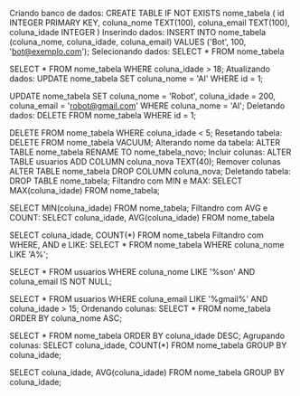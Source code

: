 Criando banco de dados:
CREATE TABLE IF NOT EXISTS nome_tabela (
    id INTEGER PRIMARY KEY,
    coluna_nome TEXT(100),
    coluna_email TEXT(100),
    coluna_idade INTEGER
)
Inserindo dados:
INSERT INTO nome_tabela (coluna_nome, coluna_idade, coluna_email)
VALUES ('Bot', 100, 'bot@exemplo.com');
Selecionando dados:
SELECT * FROM nome_tabela

SELECT * FROM nome_tabela
WHERE coluna_idade > 18;
Atualizando dados:
UPDATE nome_tabela 
SET coluna_nome = 'AI' 
WHERE id = 1;

UPDATE nome_tabela 
SET coluna_nome = 'Robot', coluna_idade = 200, coluna_email = 'robot@gmail.com' 
WHERE coluna_nome = 'AI';
Deletando dados:
DELETE FROM nome_tabela
WHERE id = 1;

DELETE FROM nome_tabela
WHERE coluna_idade < 5;
Resetando tabela:
DELETE FROM nome_tabela
VACUUM;
Alterando nome da tabela:
ALTER TABLE nome_tabela
RENAME TO nome_tabela_novo;
Incluir colunas:
ALTER TABLE usuarios
ADD COLUMN coluna_nova TEXT(40);
Remover colunas
ALTER TABLE nome_tabela
DROP COLUMN coluna_nova;
Deletando tabela:
DROP TABLE nome_tabela;
Filtandro com MIN e MAX:
SELECT MAX(coluna_idade) FROM nome_tabela;

SELECT MIN(coluna_idade) FROM nome_tabela;
Filtandro com AVG e COUNT:
SELECT coluna_idade, AVG(coluna_idade) FROM nome_tabela

SELECT coluna_idade, COUNT(*) FROM nome_tabela
Filtandro com WHERE, AND e LIKE:
SELECT * FROM nome_tabela
WHERE coluna_nome LIKE 'A%';

SELECT * FROM usuarios
WHERE coluna_nome LIKE '%son'
AND coluna_email IS NOT NULL;

SELECT * FROM usuarios
WHERE coluna_email LIKE '%gmail%'
AND coluna_idade > 15;
Ordenando colunas:
SELECT * FROM nome_tabela
ORDER BY coluna_nome ASC;

SELECT * FROM nome_tabela
ORDER BY coluna_idade DESC;
Agrupando colunas:
SELECT coluna_idade, COUNT(*) FROM nome_tabela
GROUP BY coluna_idade;

SELECT coluna_idade, AVG(coluna_idade) FROM nome_tabela
GROUP BY coluna_idade;